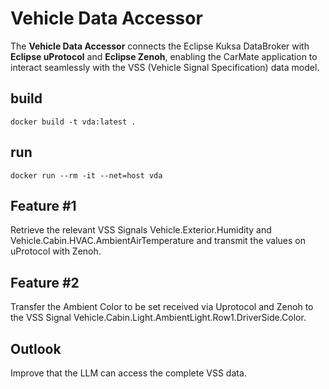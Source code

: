 # Vehicle Data Accessor
The **Vehicle Data Accessor** connects the Eclipse Kuksa DataBroker with **Eclipse uProtocol** and **Eclipse Zenoh**, enabling the CarMate application to interact seamlessly with the VSS (Vehicle Signal Specification) data model.

##  build
`docker build -t vda:latest .`

## run
`docker run --rm -it --net=host vda`

## Feature #1

Retrieve the relevant VSS Signals Vehicle.Exterior.Humidity and Vehicle.Cabin.HVAC.AmbientAirTemperature and transmit the values on uProtocol with Zenoh.

## Feature #2

Transfer the Ambient Color to be set received via Uprotocol and Zenoh to the VSS Signal Vehicle.Cabin.Light.AmbientLight.Row1.DriverSide.Color.

## Outlook

Improve that the LLM can access the complete VSS data.